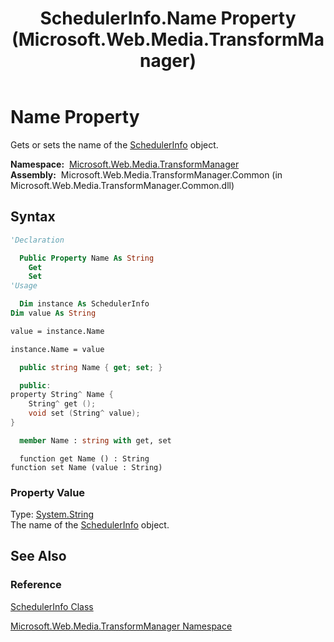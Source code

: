﻿---
title: SchedulerInfo.Name Property (Microsoft.Web.Media.TransformManager)
TOCTitle: Name Property
ms:assetid: P:Microsoft.Web.Media.TransformManager.SchedulerInfo.Name
ms:mtpsurl: https://msdn.microsoft.com/en-us/library/microsoft.web.media.transformmanager.schedulerinfo.name(v=VS.90)
ms:contentKeyID: 35521150
ms.date: 06/14/2012
mtps_version: v=VS.90
f1_keywords:
- Microsoft.Web.Media.TransformManager.SchedulerInfo.set_Name
- Microsoft.Web.Media.TransformManager.SchedulerInfo.get_Name
- Microsoft.Web.Media.TransformManager.SchedulerInfo.Name
dev_langs:
- csharp
- jscript
- vb
- FSharp
- cpp
api_location:
- Microsoft.Web.Media.TransformManager.Common.dll
api_name:
- Microsoft.Web.Media.TransformManager.SchedulerInfo.get_Name
- Microsoft.Web.Media.TransformManager.SchedulerInfo.Name
- Microsoft.Web.Media.TransformManager.SchedulerInfo.set_Name
api_type:
- Managed
topic_type:
- apiref
- kbSyntax
product_family_name: VS
ROBOTS: INDEX,FOLLOW
---

# Name Property

Gets or sets the name of the [SchedulerInfo](schedulerinfo-class-microsoft-web-media-transformmanager.md) object.

**Namespace:**  [Microsoft.Web.Media.TransformManager](microsoft-web-media-transformmanager-namespace.md)  
**Assembly:**  Microsoft.Web.Media.TransformManager.Common (in Microsoft.Web.Media.TransformManager.Common.dll)

## Syntax

```vb
'Declaration

  Public Property Name As String
    Get
    Set
'Usage

  Dim instance As SchedulerInfo
Dim value As String

value = instance.Name

instance.Name = value
```

```csharp
  public string Name { get; set; }
```

```cpp
  public:
property String^ Name {
    String^ get ();
    void set (String^ value);
}
```

``` fsharp
  member Name : string with get, set
```

```jscript
  function get Name () : String
function set Name (value : String)
```

### Property Value

Type: [System.String](https://msdn.microsoft.com/library/s1wwdcbf)  
The name of the [SchedulerInfo](schedulerinfo-class-microsoft-web-media-transformmanager.md) object.  

## See Also

### Reference

[SchedulerInfo Class](schedulerinfo-class-microsoft-web-media-transformmanager.md)

[Microsoft.Web.Media.TransformManager Namespace](microsoft-web-media-transformmanager-namespace.md)

